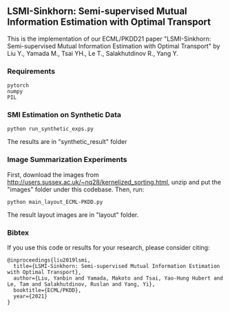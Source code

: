## LSMI-Sinkhorn: Semi-supervised Mutual Information Estimation with Optimal Transport
This is the implementation of our ECML/PKDD21 paper "LSMI-Sinkhorn: Semi-supervised Mutual Information Estimation with Optimal Transport" by Liu Y., Yamada M., Tsai YH., Le T., Salakhutdinov R., Yang Y.

### Requirements

    pytorch
    numpy
    PIL

### SMI Estimation on Synthetic Data

    python run_synthetic_exps.py

The results are in "synthetic_result" folder

### Image Summarization Experiments

First, download the images from http://users.sussex.ac.uk/~nq28/kernelized_sorting.html, unzip and put the "images" folder under this codebase.
Then, run:

    python main_layout_ECML-PKDD.py

The result layout images are in "layout" folder.

### Bibtex

If you use this code or results for your research, please consider citing:
````
@inproceedings{liu2019lsmi,
  title={LSMI-Sinkhorn: Semi-supervised Mutual Information Estimation with Optimal Transport},
  author={Liu, Yanbin and Yamada, Makoto and Tsai, Yao-Hung Hubert and Le, Tam and Salakhutdinov, Ruslan and Yang, Yi},
  booktitle={ECML/PKDD},
  year={2021}
}
````